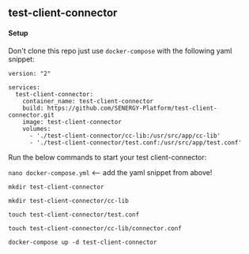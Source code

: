 test-client-connector
---

#### Setup

Don't clone this repo just use `docker-compose` with the following yaml snippet:

    version: "2"

    services:
      test-client-connector:
        container_name: test-client-connector
        build: https://github.com/SENERGY-Platform/test-client-connector.git
        image: test-client-connector
        volumes:
          - './test-client-connector/cc-lib:/usr/src/app/cc-lib'
          - './test-client-connector/test.conf:/usr/src/app/test.conf'


Run the below commands to start your test client-connector:

`nano docker-compose.yml` <-- add the yaml snippet from above!

`mkdir test-client-connector`

`mkdir test-client-connector/cc-lib`
    
`touch test-client-connector/test.conf`
    
`touch test-client-connector/cc-lib/connector.conf`

`docker-compose up -d test-client-connector`
